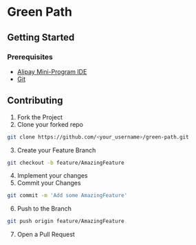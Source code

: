 # Green Path

## Getting Started

### Prerequisites

- [Alipay Mini-Program IDE](https://opendocs.alipay.com/mini/ide/download)
- [Git](https://git-scm.com/)

## Contributing

1. Fork the Project
2. Clone your forked repo
```sh
git clone https://github.com/<your_username>/green-path.git
```
3. Create your Feature Branch
```sh
git checkout -b feature/AmazingFeature
```
4. Implement your changes
5. Commit your Changes
```sh
git commit -m 'Add some AmazingFeature'
```
6. Push to the Branch
```sh
git push origin feature/AmazingFeature
```
7. Open a Pull Request
